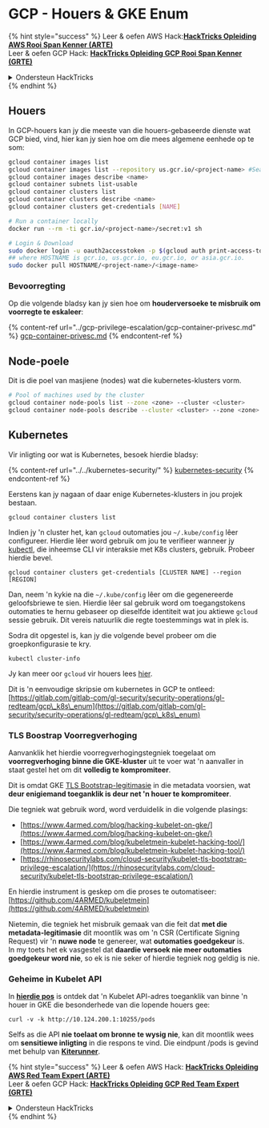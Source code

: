# GCP - Houers & GKE Enum

{% hint style="success" %}
Leer & oefen AWS Hack:<img src="/.gitbook/assets/image.png" alt="" data-size="line">[**HackTricks Opleiding AWS Rooi Span Kenner (ARTE)**](https://training.hacktricks.xyz/courses/arte)<img src="/.gitbook/assets/image.png" alt="" data-size="line">\
Leer & oefen GCP Hack: <img src="/.gitbook/assets/image (2).png" alt="" data-size="line">[**HackTricks Opleiding GCP Rooi Span Kenner (GRTE)**<img src="/.gitbook/assets/image (2).png" alt="" data-size="line">](https://training.hacktricks.xyz/courses/grte)

<details>

<summary>Ondersteun HackTricks</summary>

* Kontroleer die [**inskrywingsplanne**](https://github.com/sponsors/carlospolop)!
* **Sluit aan by die** 💬 [**Discord groep**](https://discord.gg/hRep4RUj7f) of die [**telegram groep**](https://t.me/peass) of **volg** ons op **Twitter** 🐦 [**@hacktricks\_live**](https://twitter.com/hacktricks\_live)**.**
* **Deel hacktruuks deur PRs in te dien by die** [**HackTricks**](https://github.com/carlospolop/hacktricks) en [**HackTricks Cloud**](https://github.com/carlospolop/hacktricks-cloud) github-opslag.

</details>
{% endhint %}

## Houers

In GCP-houers kan jy die meeste van die houers-gebaseerde dienste wat GCP bied, vind, hier kan jy sien hoe om die mees algemene eenhede op te som:
```bash
gcloud container images list
gcloud container images list --repository us.gcr.io/<project-name> #Search in other subdomains repositories
gcloud container images describe <name>
gcloud container subnets list-usable
gcloud container clusters list
gcloud container clusters describe <name>
gcloud container clusters get-credentials [NAME]

# Run a container locally
docker run --rm -ti gcr.io/<project-name>/secret:v1 sh

# Login & Download
sudo docker login -u oauth2accesstoken -p $(gcloud auth print-access-token) https://HOSTNAME
## where HOSTNAME is gcr.io, us.gcr.io, eu.gcr.io, or asia.gcr.io.
sudo docker pull HOSTNAME/<project-name>/<image-name>
```
### Bevoorregting

Op die volgende bladsy kan jy sien hoe om **houderversoeke te misbruik om voorregte te eskaleer**:

{% content-ref url="../gcp-privilege-escalation/gcp-container-privesc.md" %}
[gcp-container-privesc.md](../gcp-privilege-escalation/gcp-container-privesc.md)
{% endcontent-ref %}

## Node-poele

Dit is die poel van masjiene (nodes) wat die kubernetes-klusters vorm.
```bash
# Pool of machines used by the cluster
gcloud container node-pools list --zone <zone> --cluster <cluster>
gcloud container node-pools describe --cluster <cluster> --zone <zone> <node-pool>
```
## Kubernetes

Vir inligting oor wat is Kubernetes, besoek hierdie bladsy:

{% content-ref url="../../kubernetes-security/" %}
[kubernetes-security](../../kubernetes-security/)
{% endcontent-ref %}

Eerstens kan jy nagaan of daar enige Kubernetes-klusters in jou projek bestaan.
```
gcloud container clusters list
```
Indien jy 'n cluster het, kan `gcloud` outomaties jou `~/.kube/config` lêer configureer. Hierdie lêer word gebruik om jou te verifieer wanneer jy [kubectl](https://kubernetes.io/docs/reference/kubectl/overview/), die inheemse CLI vir interaksie met K8s clusters, gebruik. Probeer hierdie bevel.
```
gcloud container clusters get-credentials [CLUSTER NAME] --region [REGION]
```
Dan, neem 'n kykie na die `~/.kube/config` lêer om die gegenereerde geloofsbriewe te sien. Hierdie lêer sal gebruik word om toegangstokens outomaties te hernu gebaseer op dieselfde identiteit wat jou aktiewe `gcloud` sessie gebruik. Dit vereis natuurlik die regte toestemmings wat in plek is.

Sodra dit opgestel is, kan jy die volgende bevel probeer om die groepkonfigurasie te kry.
```
kubectl cluster-info
```
Jy kan meer oor `gcloud` vir houers lees [hier](https://cloud.google.com/sdk/gcloud/reference/container/).

Dit is 'n eenvoudige skripsie om kubernetes in GCP te ontleed: [https://gitlab.com/gitlab-com/gl-security/security-operations/gl-redteam/gcp\_k8s\_enum](https://gitlab.com/gitlab-com/gl-security/security-operations/gl-redteam/gcp\_k8s\_enum)

### TLS Boostrap Voorregverhoging

Aanvanklik het hierdie voorregverhogingstegniek toegelaat om **voorregverhoging binne die GKE-kluster** uit te voer wat 'n aanvaller in staat gestel het om dit **volledig te kompromiteer**.

Dit is omdat GKE [TLS Bootstrap-legitimasie](https://kubernetes.io/docs/reference/command-line-tools-reference/kubelet-tls-bootstrapping/) in die metadata voorsien, wat **deur enigiemand toeganklik is deur net 'n houer te kompromiteer**.

Die tegniek wat gebruik word, word verduidelik in die volgende plasings:

* [https://www.4armed.com/blog/hacking-kubelet-on-gke/](https://www.4armed.com/blog/hacking-kubelet-on-gke/)
* [https://www.4armed.com/blog/kubeletmein-kubelet-hacking-tool/](https://www.4armed.com/blog/kubeletmein-kubelet-hacking-tool/)
* [https://rhinosecuritylabs.com/cloud-security/kubelet-tls-bootstrap-privilege-escalation/](https://rhinosecuritylabs.com/cloud-security/kubelet-tls-bootstrap-privilege-escalation/)

En hierdie instrument is geskep om die proses te outomatiseer: [https://github.com/4ARMED/kubeletmein](https://github.com/4ARMED/kubeletmein)

Nietemin, die tegniek het misbruik gemaak van die feit dat **met die metadata-legitimasie** dit moontlik was om 'n CSR (Certificate Signing Request) vir 'n **nuwe node** te genereer, wat **outomaties goedgekeur** is.\
In my toets het ek vasgestel dat **daardie versoek nie meer outomaties goedgekeur word nie**, so ek is nie seker of hierdie tegniek nog geldig is nie.

### Geheime in Kubelet API <a href="#the-kubelet-api-git-secrets-redux" id="the-kubelet-api-git-secrets-redux"></a>

In [**hierdie pos**](https://blog.assetnote.io/2022/05/06/cloudflare-pages-pt3/) is ontdek dat 'n Kubelet API-adres toeganklik van binne 'n houer in GKE die besonderhede van die lopende houers gee:
```
curl -v -k http://10.124.200.1:10255/pods
```
Selfs as die API **nie toelaat om bronne te wysig nie**, kan dit moontlik wees om **sensitiewe inligting** in die respons te vind. Die eindpunt /pods is gevind met behulp van [**Kiterunner**](https://github.com/assetnote/kiterunner). 

{% hint style="success" %}
Leer & oefen AWS Hack: <img src="/.gitbook/assets/image.png" alt="" data-size="line">[**HackTricks Opleiding AWS Red Team Expert (ARTE)**](https://training.hacktricks.xyz/courses/arte)<img src="/.gitbook/assets/image.png" alt="" data-size="line">\
Leer & oefen GCP Hack: <img src="/.gitbook/assets/image (2).png" alt="" data-size="line">[**HackTricks Opleiding GCP Red Team Expert (GRTE)**<img src="/.gitbook/assets/image (2).png" alt="" data-size="line">](https://training.hacktricks.xyz/courses/grte)

<details>

<summary>Ondersteun HackTricks</summary>

* Kontroleer die [**inskrywingsplanne**](https://github.com/sponsors/carlospolop)!
* **Sluit aan by die** 💬 [**Discord-groep**](https://discord.gg/hRep4RUj7f) of die [**telegram-groep**](https://t.me/peass) of **volg** ons op **Twitter** 🐦 [**@hacktricks\_live**](https://twitter.com/hacktricks\_live)**.**
* **Deel hacktruuks deur PR's in te dien by die** [**HackTricks**](https://github.com/carlospolop/hacktricks) en [**HackTricks Cloud**](https://github.com/carlospolop/hacktricks-cloud) github-opslag.

</details>
{% endhint %}
